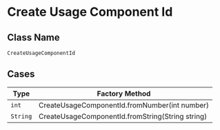 
# Create Usage Component Id

## Class Name

`CreateUsageComponentId`

## Cases

| Type | Factory Method |
|  --- | --- |
| `int` | CreateUsageComponentId.fromNumber(int number) |
| `String` | CreateUsageComponentId.fromString(String string) |

